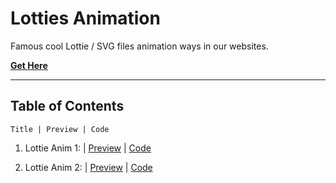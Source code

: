 # **Lotties Animation**

Famous cool Lottie / SVG files animation ways in our websites.

[**Get Here**](https://github.com/imniladri/Miscellaneous/tree/main/Lotties-Animation)

---

## **Table of Contents**

```
Title | Preview | Code
```

1.  Lottie Anim 1:
    | [Preview](https://imniladri.github.io/Miscellaneous/Lotties-Animation/Lottie-Anim-1)
    | [Code](https://github.com/imniladri/Miscellaneous/tree/main/Lotties-Animation/Lottie-Anim-1)

2.  Lottie Anim 2:
    | [Preview](https://imniladri.github.io/Miscellaneous/Lotties-Animation/Lottie-Anim-2)
    | [Code](https://github.com/imniladri/Miscellaneous/tree/main/Lotties-Animation/Lottie-Anim-2)

